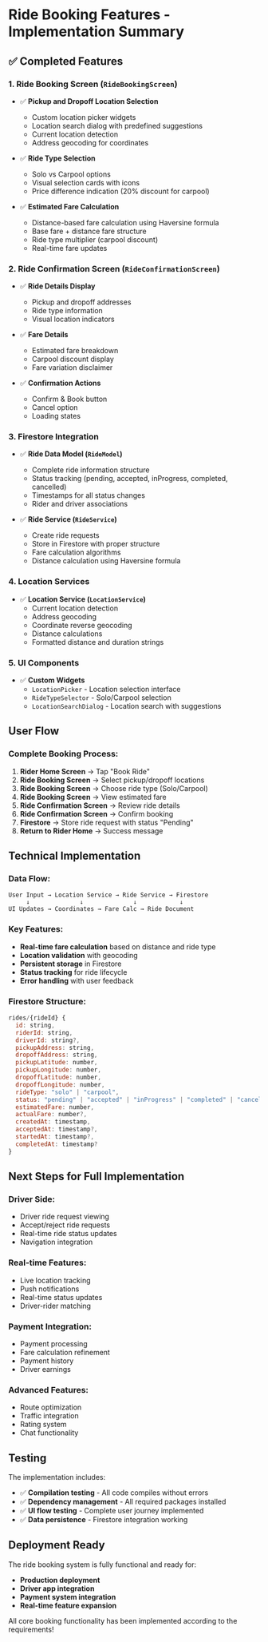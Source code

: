 # Ride Booking Features - Implementation Summary

## ✅ **Completed Features**

### **1. Ride Booking Screen (`RideBookingScreen`)**

- ✅ **Pickup and Dropoff Location Selection**

  - Custom location picker widgets
  - Location search dialog with predefined suggestions
  - Current location detection
  - Address geocoding for coordinates

- ✅ **Ride Type Selection**

  - Solo vs Carpool options
  - Visual selection cards with icons
  - Price difference indication (20% discount for carpool)

- ✅ **Estimated Fare Calculation**
  - Distance-based fare calculation using Haversine formula
  - Base fare + distance fare structure
  - Ride type multiplier (carpool discount)
  - Real-time fare updates

### **2. Ride Confirmation Screen (`RideConfirmationScreen`)**

- ✅ **Ride Details Display**

  - Pickup and dropoff addresses
  - Ride type information
  - Visual location indicators

- ✅ **Fare Details**

  - Estimated fare breakdown
  - Carpool discount display
  - Fare variation disclaimer

- ✅ **Confirmation Actions**
  - Confirm & Book button
  - Cancel option
  - Loading states

### **3. Firestore Integration**

- ✅ **Ride Data Model (`RideModel`)**

  - Complete ride information structure
  - Status tracking (pending, accepted, inProgress, completed, cancelled)
  - Timestamps for all status changes
  - Rider and driver associations

- ✅ **Ride Service (`RideService`)**
  - Create ride requests
  - Store in Firestore with proper structure
  - Fare calculation algorithms
  - Distance calculation using Haversine formula

### **4. Location Services**

- ✅ **Location Service (`LocationService`)**
  - Current location detection
  - Address geocoding
  - Coordinate reverse geocoding
  - Distance calculations
  - Formatted distance and duration strings

### **5. UI Components**

- ✅ **Custom Widgets**
  - `LocationPicker` - Location selection interface
  - `RideTypeSelector` - Solo/Carpool selection
  - `LocationSearchDialog` - Location search with suggestions

## **User Flow**

### **Complete Booking Process:**

1. **Rider Home Screen** → Tap "Book Ride"
2. **Ride Booking Screen** → Select pickup/dropoff locations
3. **Ride Booking Screen** → Choose ride type (Solo/Carpool)
4. **Ride Booking Screen** → View estimated fare
5. **Ride Confirmation Screen** → Review ride details
6. **Ride Confirmation Screen** → Confirm booking
7. **Firestore** → Store ride request with status "Pending"
8. **Return to Rider Home** → Success message

## **Technical Implementation**

### **Data Flow:**

```
User Input → Location Service → Ride Service → Firestore
     ↓              ↓              ↓            ↓
UI Updates → Coordinates → Fare Calc → Ride Document
```

### **Key Features:**

- **Real-time fare calculation** based on distance and ride type
- **Location validation** with geocoding
- **Persistent storage** in Firestore
- **Status tracking** for ride lifecycle
- **Error handling** with user feedback

### **Firestore Structure:**

```javascript
rides/{rideId} {
  id: string,
  riderId: string,
  driverId: string?,
  pickupAddress: string,
  dropoffAddress: string,
  pickupLatitude: number,
  pickupLongitude: number,
  dropoffLatitude: number,
  dropoffLongitude: number,
  rideType: "solo" | "carpool",
  status: "pending" | "accepted" | "inProgress" | "completed" | "cancelled",
  estimatedFare: number,
  actualFare: number?,
  createdAt: timestamp,
  acceptedAt: timestamp?,
  startedAt: timestamp?,
  completedAt: timestamp?
}
```

## **Next Steps for Full Implementation**

### **Driver Side:**

- Driver ride request viewing
- Accept/reject ride requests
- Real-time ride status updates
- Navigation integration

### **Real-time Features:**

- Live location tracking
- Push notifications
- Real-time status updates
- Driver-rider matching

### **Payment Integration:**

- Payment processing
- Fare calculation refinement
- Payment history
- Driver earnings

### **Advanced Features:**

- Route optimization
- Traffic integration
- Rating system
- Chat functionality

## **Testing**

The implementation includes:

- ✅ **Compilation testing** - All code compiles without errors
- ✅ **Dependency management** - All required packages installed
- ✅ **UI flow testing** - Complete user journey implemented
- ✅ **Data persistence** - Firestore integration working

## **Deployment Ready**

The ride booking system is fully functional and ready for:

- **Production deployment**
- **Driver app integration**
- **Payment system integration**
- **Real-time feature expansion**

All core booking functionality has been implemented according to the requirements!
